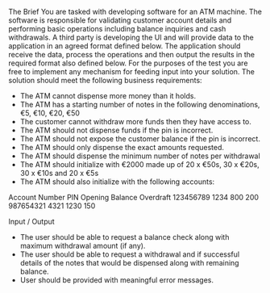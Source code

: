 The Brief
You are tasked with developing software for an ATM machine. The software is responsible for validating customer account details and performing basic operations including balance inquiries and cash withdrawals.
A third party is developing the UI and will provide data to the application in an agreed format defined below. The application should receive the data, process the operations and then output the results in the required format also defined below. For the purposes of the test you are free to implement any mechanism for feeding input into your solution.
The solution should meet the following business requirements:
-	The ATM cannot dispense more money than it holds.
-	The ATM has a starting number of notes in the following denominations, €5, €10, €20, €50
-	The customer cannot withdraw more funds then they have access to.
-	The ATM should not dispense funds if the pin is incorrect.
-	The ATM should not expose the customer balance if the pin is incorrect.
-	The ATM should only dispense the exact amounts requested.
-	The ATM should dispense the minimum number of notes per withdrawal
-	The ATM should initialize with €2000 made up of 20 x €50s, 30 x €20s, 30 x €10s and 20 x €5s
-	The ATM should also initialize with the following accounts:

Account Number	PIN	Opening Balance	Overdraft
123456789	1234	800	200
987654321	4321	1230	150

Input / Output
-	The user should be able to request a balance check along with maximum withdrawal amount (if any).
-	The user should be able to request a withdrawal and if successful details of the notes that would be dispensed along with remaining balance.
-	User should be provided with meaningful error messages.
